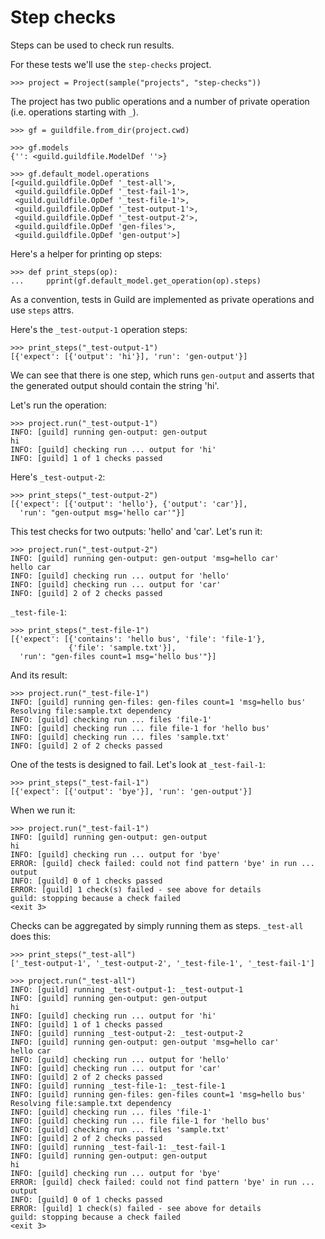 # Step checks

Steps can be used to check run results.

For these tests we'll use the `step-checks` project.

    >>> project = Project(sample("projects", "step-checks"))

The project has two public operations and a number of private
operation (i.e. operations starting with `_`).

    >>> gf = guildfile.from_dir(project.cwd)

    >>> gf.models
    {'': <guild.guildfile.ModelDef ''>}

    >>> gf.default_model.operations
    [<guild.guildfile.OpDef '_test-all'>,
     <guild.guildfile.OpDef '_test-fail-1'>,
     <guild.guildfile.OpDef '_test-file-1'>,
     <guild.guildfile.OpDef '_test-output-1'>,
     <guild.guildfile.OpDef '_test-output-2'>,
     <guild.guildfile.OpDef 'gen-files'>,
     <guild.guildfile.OpDef 'gen-output'>]

Here's a helper for printing op steps:

    >>> def print_steps(op):
    ...     pprint(gf.default_model.get_operation(op).steps)

As a convention, tests in Guild are implemented as private operations
and use `steps` attrs.

Here's the `_test-output-1` operation steps:

    >>> print_steps("_test-output-1")
    [{'expect': [{'output': 'hi'}], 'run': 'gen-output'}]

We can see that there is one step, which runs `gen-output` and asserts
that the generated output should contain the string 'hi'.

Let's run the operation:

    >>> project.run("_test-output-1")
    INFO: [guild] running gen-output: gen-output
    hi
    INFO: [guild] checking run ... output for 'hi'
    INFO: [guild] 1 of 1 checks passed

Here's `_test-output-2`:

    >>> print_steps("_test-output-2")
    [{'expect': [{'output': 'hello'}, {'output': 'car'}],
      'run': "gen-output msg='hello car'"}]

This test checks for two outputs: 'hello' and 'car'. Let's run it:

    >>> project.run("_test-output-2")
    INFO: [guild] running gen-output: gen-output 'msg=hello car'
    hello car
    INFO: [guild] checking run ... output for 'hello'
    INFO: [guild] checking run ... output for 'car'
    INFO: [guild] 2 of 2 checks passed

`_test-file-1`:

    >>> print_steps("_test-file-1")
    [{'expect': [{'contains': 'hello bus', 'file': 'file-1'},
                 {'file': 'sample.txt'}],
      'run': "gen-files count=1 msg='hello bus'"}]

And its result:

    >>> project.run("_test-file-1")
    INFO: [guild] running gen-files: gen-files count=1 'msg=hello bus'
    Resolving file:sample.txt dependency
    INFO: [guild] checking run ... files 'file-1'
    INFO: [guild] checking run ... file file-1 for 'hello bus'
    INFO: [guild] checking run ... files 'sample.txt'
    INFO: [guild] 2 of 2 checks passed

One of the tests is designed to fail. Let's look at `_test-fail-1`:

    >>> print_steps("_test-fail-1")
    [{'expect': [{'output': 'bye'}], 'run': 'gen-output'}]

When we run it:

    >>> project.run("_test-fail-1")
    INFO: [guild] running gen-output: gen-output
    hi
    INFO: [guild] checking run ... output for 'bye'
    ERROR: [guild] check failed: could not find pattern 'bye' in run ... output
    INFO: [guild] 0 of 1 checks passed
    ERROR: [guild] 1 check(s) failed - see above for details
    guild: stopping because a check failed
    <exit 3>

Checks can be aggregated by simply running them as steps. `_test-all`
does this:

    >>> print_steps("_test-all")
    ['_test-output-1', '_test-output-2', '_test-file-1', '_test-fail-1']

    >>> project.run("_test-all")
    INFO: [guild] running _test-output-1: _test-output-1
    INFO: [guild] running gen-output: gen-output
    hi
    INFO: [guild] checking run ... output for 'hi'
    INFO: [guild] 1 of 1 checks passed
    INFO: [guild] running _test-output-2: _test-output-2
    INFO: [guild] running gen-output: gen-output 'msg=hello car'
    hello car
    INFO: [guild] checking run ... output for 'hello'
    INFO: [guild] checking run ... output for 'car'
    INFO: [guild] 2 of 2 checks passed
    INFO: [guild] running _test-file-1: _test-file-1
    INFO: [guild] running gen-files: gen-files count=1 'msg=hello bus'
    Resolving file:sample.txt dependency
    INFO: [guild] checking run ... files 'file-1'
    INFO: [guild] checking run ... file file-1 for 'hello bus'
    INFO: [guild] checking run ... files 'sample.txt'
    INFO: [guild] 2 of 2 checks passed
    INFO: [guild] running _test-fail-1: _test-fail-1
    INFO: [guild] running gen-output: gen-output
    hi
    INFO: [guild] checking run ... output for 'bye'
    ERROR: [guild] check failed: could not find pattern 'bye' in run ... output
    INFO: [guild] 0 of 1 checks passed
    ERROR: [guild] 1 check(s) failed - see above for details
    guild: stopping because a check failed
    <exit 3>
